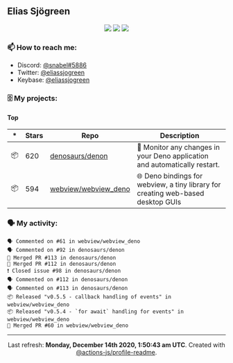 ## Elias Sjögreen

<p align="center">
  <img src="https://img.shields.io/badge/🎂-dec. 2003-success" />
  <img src="https://img.shields.io/badge/🌎-Stockholm-informational" />
  <img src="https://img.shields.io/badge/👦-He/Him-informational" />
</p>

### 📫 How to reach me:

- Discord: [@snabel#5886](https://discord.com/users/267978757799673866)
- Twitter: [@eliassjogreen](https://twitter.com/eliassjogreen)
- Keybase: [@eliassjogreen](https://keybase.io/eliassjogreen)

### 🗄 My projects:

#### Top
|*|Stars|Repo|Description|
|---|---|---|---|
| 📦 | 620 | [denosaurs/denon](https://github.com/denosaurs/denon) | 👀 Monitor any changes in your Deno application and automatically restart. |
| 📦 | 594 | [webview/webview_deno](https://github.com/webview/webview_deno) | 🌐 Deno bindings for webview, a tiny library for creating web-based desktop GUIs |

### 🗣 My activity:

```
🗣 Commented on #61 in webview/webview_deno
🗣 Commented on #92 in denosaurs/denon
🎉 Merged PR #113 in denosaurs/denon
🎉 Merged PR #112 in denosaurs/denon
❗️ Closed issue #98 in denosaurs/denon
🗣 Commented on #112 in denosaurs/denon
🗣 Commented on #113 in denosaurs/denon
📦 Released "v0.5.5 - callback handling of events" in webview/webview_deno
📦 Released "v0.5.4 - `for await` handling for events" in webview/webview_deno
🎉 Merged PR #60 in webview/webview_deno
```

------------
<p align="center">Last refresh: <b>Monday, December 14th 2020, 1:50:43 am UTC</b>. Created with <a href=https://github.com/marketplace/actions/profile-readme>@actions-js/profile-readme</a>.</p>
